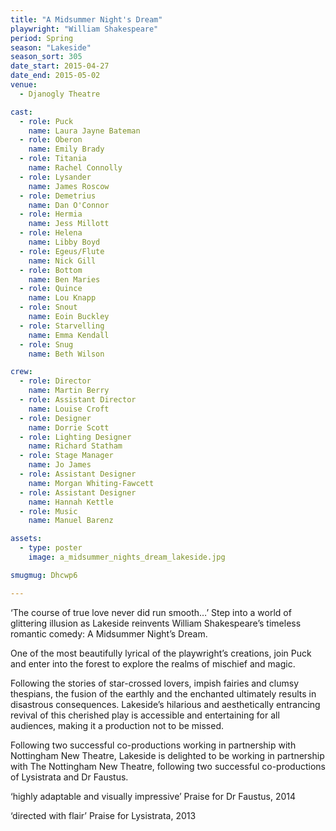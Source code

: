 ```yaml
---
title: "A Midsummer Night's Dream"
playwright: "William Shakespeare"
period: Spring
season: "Lakeside"
season_sort: 305
date_start: 2015-04-27
date_end: 2015-05-02
venue:
  - Djanogly Theatre

cast:
  - role: Puck
    name: Laura Jayne Bateman
  - role: Oberon
    name: Emily Brady
  - role: Titania
    name: Rachel Connolly
  - role: Lysander
    name: James Roscow
  - role: Demetrius
    name: Dan O'Connor
  - role: Hermia
    name: Jess Millott
  - role: Helena
    name: Libby Boyd
  - role: Egeus/Flute
    name: Nick Gill
  - role: Bottom
    name: Ben Maries
  - role: Quince
    name: Lou Knapp
  - role: Snout
    name: Eoin Buckley
  - role: Starvelling
    name: Emma Kendall
  - role: Snug
    name: Beth Wilson

crew:
  - role: Director
    name: Martin Berry
  - role: Assistant Director
    name: Louise Croft
  - role: Designer
    name: Dorrie Scott
  - role: Lighting Designer
    name: Richard Statham
  - role: Stage Manager
    name: Jo James
  - role: Assistant Designer
    name: Morgan Whiting-Fawcett
  - role: Assistant Designer
    name: Hannah Kettle
  - role: Music
    name: Manuel Barenz

assets:
  - type: poster
    image: a_midsummer_nights_dream_lakeside.jpg 

smugmug: Dhcwp6

---
```


‘The course of true love never did run smooth…’
Step into a world of glittering illusion as Lakeside reinvents William Shakespeare’s timeless romantic comedy: A Midsummer Night’s Dream. 

One of the most beautifully lyrical of the playwright’s creations, join Puck and enter into the forest to explore the realms of mischief and magic. 

Following the stories of star-crossed lovers, impish fairies and clumsy thespians, the fusion of the earthly and the enchanted ultimately results in disastrous consequences. Lakeside’s hilarious and aesthetically entrancing revival of this cherished play is accessible and entertaining for all audiences, making it a production not to be missed. 

Following two successful co-productions working in partnership with Nottingham New Theatre, Lakeside is delighted to be working in partnership with The Nottingham New Theatre, following two successful co-productions of Lysistrata and Dr Faustus.

‘highly adaptable and visually impressive’ 
Praise for Dr Faustus, 2014

‘directed with flair’ 
Praise for Lysistrata, 2013

